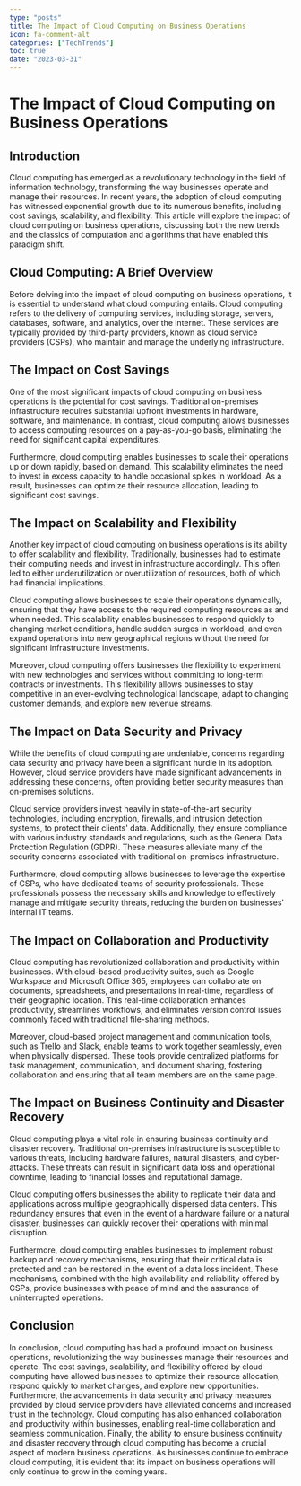 ```yaml
---
type: "posts"
title: The Impact of Cloud Computing on Business Operations
icon: fa-comment-alt
categories: ["TechTrends"]
toc: true
date: "2023-03-31"
---
```




# The Impact of Cloud Computing on Business Operations

## Introduction

Cloud computing has emerged as a revolutionary technology in the field of information technology, transforming the way businesses operate and manage their resources. In recent years, the adoption of cloud computing has witnessed exponential growth due to its numerous benefits, including cost savings, scalability, and flexibility. This article will explore the impact of cloud computing on business operations, discussing both the new trends and the classics of computation and algorithms that have enabled this paradigm shift.

## Cloud Computing: A Brief Overview

Before delving into the impact of cloud computing on business operations, it is essential to understand what cloud computing entails. Cloud computing refers to the delivery of computing services, including storage, servers, databases, software, and analytics, over the internet. These services are typically provided by third-party providers, known as cloud service providers (CSPs), who maintain and manage the underlying infrastructure.

## The Impact on Cost Savings

One of the most significant impacts of cloud computing on business operations is the potential for cost savings. Traditional on-premises infrastructure requires substantial upfront investments in hardware, software, and maintenance. In contrast, cloud computing allows businesses to access computing resources on a pay-as-you-go basis, eliminating the need for significant capital expenditures.

Furthermore, cloud computing enables businesses to scale their operations up or down rapidly, based on demand. This scalability eliminates the need to invest in excess capacity to handle occasional spikes in workload. As a result, businesses can optimize their resource allocation, leading to significant cost savings.

## The Impact on Scalability and Flexibility

Another key impact of cloud computing on business operations is its ability to offer scalability and flexibility. Traditionally, businesses had to estimate their computing needs and invest in infrastructure accordingly. This often led to either underutilization or overutilization of resources, both of which had financial implications.

Cloud computing allows businesses to scale their operations dynamically, ensuring that they have access to the required computing resources as and when needed. This scalability enables businesses to respond quickly to changing market conditions, handle sudden surges in workload, and even expand operations into new geographical regions without the need for significant infrastructure investments.

Moreover, cloud computing offers businesses the flexibility to experiment with new technologies and services without committing to long-term contracts or investments. This flexibility allows businesses to stay competitive in an ever-evolving technological landscape, adapt to changing customer demands, and explore new revenue streams.

## The Impact on Data Security and Privacy

While the benefits of cloud computing are undeniable, concerns regarding data security and privacy have been a significant hurdle in its adoption. However, cloud service providers have made significant advancements in addressing these concerns, often providing better security measures than on-premises solutions.

Cloud service providers invest heavily in state-of-the-art security technologies, including encryption, firewalls, and intrusion detection systems, to protect their clients' data. Additionally, they ensure compliance with various industry standards and regulations, such as the General Data Protection Regulation (GDPR). These measures alleviate many of the security concerns associated with traditional on-premises infrastructure.

Furthermore, cloud computing allows businesses to leverage the expertise of CSPs, who have dedicated teams of security professionals. These professionals possess the necessary skills and knowledge to effectively manage and mitigate security threats, reducing the burden on businesses' internal IT teams.

## The Impact on Collaboration and Productivity

Cloud computing has revolutionized collaboration and productivity within businesses. With cloud-based productivity suites, such as Google Workspace and Microsoft Office 365, employees can collaborate on documents, spreadsheets, and presentations in real-time, regardless of their geographic location. This real-time collaboration enhances productivity, streamlines workflows, and eliminates version control issues commonly faced with traditional file-sharing methods.

Moreover, cloud-based project management and communication tools, such as Trello and Slack, enable teams to work together seamlessly, even when physically dispersed. These tools provide centralized platforms for task management, communication, and document sharing, fostering collaboration and ensuring that all team members are on the same page.

## The Impact on Business Continuity and Disaster Recovery

Cloud computing plays a vital role in ensuring business continuity and disaster recovery. Traditional on-premises infrastructure is susceptible to various threats, including hardware failures, natural disasters, and cyber-attacks. These threats can result in significant data loss and operational downtime, leading to financial losses and reputational damage.

Cloud computing offers businesses the ability to replicate their data and applications across multiple geographically dispersed data centers. This redundancy ensures that even in the event of a hardware failure or a natural disaster, businesses can quickly recover their operations with minimal disruption.

Furthermore, cloud computing enables businesses to implement robust backup and recovery mechanisms, ensuring that their critical data is protected and can be restored in the event of a data loss incident. These mechanisms, combined with the high availability and reliability offered by CSPs, provide businesses with peace of mind and the assurance of uninterrupted operations.

## Conclusion

In conclusion, cloud computing has had a profound impact on business operations, revolutionizing the way businesses manage their resources and operate. The cost savings, scalability, and flexibility offered by cloud computing have allowed businesses to optimize their resource allocation, respond quickly to market changes, and explore new opportunities. Furthermore, the advancements in data security and privacy measures provided by cloud service providers have alleviated concerns and increased trust in the technology. Cloud computing has also enhanced collaboration and productivity within businesses, enabling real-time collaboration and seamless communication. Finally, the ability to ensure business continuity and disaster recovery through cloud computing has become a crucial aspect of modern business operations. As businesses continue to embrace cloud computing, it is evident that its impact on business operations will only continue to grow in the coming years.